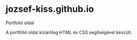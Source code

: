 # jozsef-kiss.github.io
Portfolió oldal

A portfólió oldal kizárólag HTML és CSS segítségével készült.